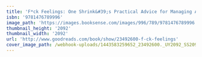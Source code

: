 ```yaml
---
title: 'F*ck Feelings: One Shrink&#39;s Practical Advice for Managing All Life&#39;s Impossible Problems'
isbn: '9781476789996'
image_path: 'https://images.booksense.com/images/996/789/9781476789996.jpg'
thumbnail_height: '2092'
thumbnail_width: '2092'
url: 'http://www.goodreads.com/book/show/23492600-f-ck-feelings'
cover_image_path: /webhook-uploads/1443583259652_23492600._UY2092_SS2092_.jpg
---
```



